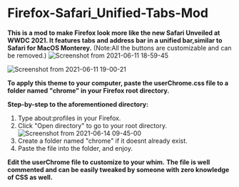 # Firefox-Safari_Unified-Tabs-Mod
**This is a mod to make Firefox look more like the new Safari Unveiled at WWDC 2021. It features tabs and address bar in a unified bar,similar to Safari for MacOS Monterey.**
(Note:All the buttons are customizable and can be removed.)
![Screenshot from 2021-06-11 18-59-45](https://user-images.githubusercontent.com/61003297/121838046-917e6b80-ccf4-11eb-9dd0-ae5b8aee782f.png)

![Screenshot from 2021-06-11 19-00-21](https://user-images.githubusercontent.com/61003297/121838058-993e1000-ccf4-11eb-9897-f6fb3d562e73.png)

**To apply this theme to your computer, paste the userChrome.css file to a folder named "chrome" in your Firefox root directory.**

**Step-by-step to the aforementioned directory:**
1. Type about:profiles in your Firefox.
2. Click "Open directory" to go to your root directory.
![Screenshot from 2021-06-14 09-45-00](https://user-images.githubusercontent.com/61003297/121838418-69433c80-ccf5-11eb-83d6-2d38b166a3ff.png)
3. Create a folder named "chrome" if it doesnt already exist.
4. Paste the file into the folder, and enjoy.

**Edit the userChrome file to customize to your whim.**
**The file is well commented and can be easily tweaked by someone with zero knowledge of CSS as well.**


